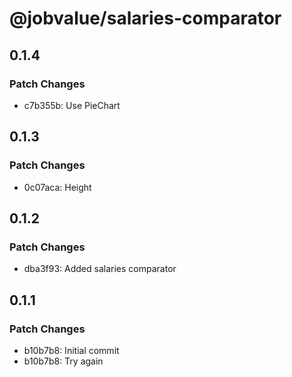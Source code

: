 # @jobvalue/salaries-comparator

## 0.1.4

### Patch Changes

- c7b355b: Use PieChart

## 0.1.3

### Patch Changes

- 0c07aca: Height

## 0.1.2

### Patch Changes

- dba3f93: Added salaries comparator

## 0.1.1

### Patch Changes

- b10b7b8: Initial commit
- b10b7b8: Try again
